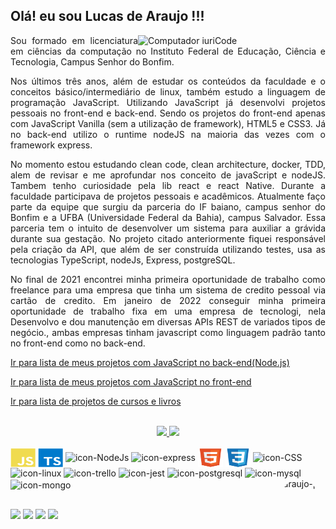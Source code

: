 ## Olá! eu sou Lucas de Araujo !!!

<img src="https://raw.githubusercontent.com/MicaelliMedeiros/micaellimedeiros/master/image/computer-illustration.png" min-width="400px" max-width="300px" width="300px" align="right" alt="Computador iuriCode">
<p align="justify"> 
Sou formado em licenciatura em ciências da computação no Instituto Federal de Educação, Ciência e Tecnologia, Campus Senhor do Bonfim.
</p>

<p align="justify"> 
Nos últimos três anos, além de estudar os conteúdos da faculdade e o conceitos básico/intermediário de linux, também estudo a linguagem de programação JavaScript. Utilizando JavaScript já desenvolvi projetos pessoais no front-end e back-end. Sendo os projetos do front-end apenas com JavaScript Vanilla (sem a utilização de framework), HTML5 e CSS3. Já no back-end utilizo o runtime nodeJS na maioria das vezes com o framework express.
</p>

<p align="justify"> 
No momento estou estudando clean code, clean architecture, docker, TDD, alem de revisar e me aprofundar nos conceito de javaScript e nodeJS. Tambem tenho curiosidade pela lib react e react Native. Durante a faculdade participava de  projetos pessoais e acadêmicos. Atualmente faço parte da equipe que surgiu da parceria do IF baiano, campus senhor do Bonfim e a UFBA (Universidade Federal da Bahia), campus Salvador. Essa parceria tem o intuito de desenvolver um sistema para auxiliar a grávida durante sua gestação. No projeto citado anteriormente fiquei responsável pela criação da API, que além de ser construída utilizando testes, usa as tecnologias TypeScript, nodeJs, Express, postgreSQL. 
</p>

<p align="justify"> 
No final de 2021 encontrei minha primeira oportunidade de trabalho como freelance para uma empresa que tinha um sistema de credito pessoal via cartão de credito. Em janeiro de 2022 conseguir minha primeira oportunidade de trabalho fixa em uma empresa de tecnologi, nela Desenvolvo e dou manutenção em diversas APIs REST de variados tipos de negócio., ambas empresas tinham javascript como linguagem padrão tanto no front-end como no back-end. 
</p>

[Ir para lista de meus projetos com JavaScript no back-end(Node.js)](https://github.com/araujo21x/NodeJs)

[Ir para lista de meus projetos com JavaScript no front-end](https://github.com/araujo21x/JavaScript_Front-end)

[Ir para lista de projetos de cursos e livros](https://github.com/araujo21x/code_of_courses_and_books)

<br>

<div align="center">
  <a href="https://github.com/araujo21x">
    <img height="180em" src="https://github-readme-stats.vercel.app/api?username=araujo21x&show_icons=true&theme=dark&include_all_commits=true&count_private=true"/>
    <img height="180em" src="https://github-readme-stats.vercel.app/api/top-langs/?username=araujo21x&layout=compact&langs_count=7&theme=dark"/>
  </a>
</div>
  
<div style="display: inline_block"><br>
  <img align="center" alt="icon-Js" height="30" width="40" src="https://raw.githubusercontent.com/devicons/devicon/master/icons/javascript/javascript-plain.svg">
  <img align="center" alt="icon-Ts" height="30" width="40" src="https://raw.githubusercontent.com/devicons/devicon/master/icons/typescript/typescript-plain.svg">
  <img align="center" alt="icon-NodeJs" height="30" width="40" src="https://cdn.jsdelivr.net/gh/devicons/devicon/icons/nodejs/nodejs-original.svg" />
  <img align="center" alt="icon-express" height="30" width="40" src="https://cdn.jsdelivr.net/gh/devicons/devicon/icons/express/express-original.svg">
  <img align="center" alt="icon-HTML" height="30" width="40" src="https://raw.githubusercontent.com/devicons/devicon/master/icons/html5/html5-original.svg">
  <img align="center" alt="icon-CSS" height="30" width="40" src="https://raw.githubusercontent.com/devicons/devicon/master/icons/css3/css3-original.svg">
  <img align="center" alt="icon-CSS" height="30" width="40" src="https://cdn.jsdelivr.net/gh/devicons/devicon/icons/react/react-original.svg" />
  <img align="center" alt="icon-linux" height="30" width="40"  src="https://cdn.jsdelivr.net/gh/devicons/devicon/icons/linux/linux-original.svg" />
  <img align="center" alt="icon-trello" height="30" width="40" src="https://cdn.jsdelivr.net/gh/devicons/devicon/icons/trello/trello-plain.svg" />
  <img align="center" alt="icon-jest" height="30" width="40" src="https://cdn.jsdelivr.net/gh/devicons/devicon/icons/jest/jest-plain.svg" />
  <img align="center" alt="icon-postgresql" height="30" width="40"  src="https://cdn.jsdelivr.net/gh/devicons/devicon/icons/postgresql/postgresql-original.svg" />
  <img align="center" alt="icon-mysql" height="30" width="40" src="https://cdn.jsdelivr.net/gh/devicons/devicon/icons/mysql/mysql-original.svg" />
  <img align="center" alt="icon-mongo" height="30" width="40" src="https://cdn.jsdelivr.net/gh/devicons/devicon/icons/mongodb/mongodb-original.svg"/>
  <img style="border-radius: 50%;" align="right" alt="araujo-pic" height="150" src="https://avatars.githubusercontent.com/u/29488890?v=4">
 

</div>

##
 
<div> 
  <a href="https://www.linkedin.com/in/lucas-araujo-cirqueira-a1402519b" target="_blank"><img src="https://img.shields.io/badge/-LinkedIn-%230077B5?style=for-the-badge&logo=linkedin&logoColor=white" target="_blank"></a>
  <a href = "mailto:araujolucas97@gmail.com"><img src="https://img.shields.io/badge/-Gmail-%23333?style=for-the-badge&logo=gmail&logoColor=white" target="_blank"></a>
  <a href="https://twitter.com/Luscar97" target="_blank"><img src="https://img.shields.io/badge/Twitter-1DA1F2?style=for-the-badge&logo=twitter&logoColor=white" target="_blank"></a> 
  <a href="https://www.instagram.com/araujolucas22" target="_blank"><img src="https://img.shields.io/badge/-Instagram-%23E4405F?style=for-the-badge&logo=instagram&logoColor=white" target="_blank"></a>
</div>
